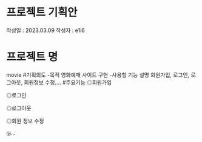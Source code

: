 # 프로젝트 기획안
작성일 : 2023.03.09
작성자 : e1i6
# 프로젝트 명
movie
#기획의도
-목적
영화예매 사이트 구현
-사용할 기능 설명
회원가입, 로그인, 로그아웃, 회원정보 수정.... 
#주요기능
◎회원가입

◎로그인

◎로그아웃

◎회원 정보 수정

◎...
